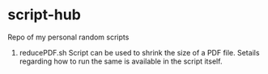 # script-hub
Repo of my personal random scripts

1. reducePDF.sh
    Script can be used to shrink the size of a PDF file.
    Setails regarding how to run the same is available in the script itself.
